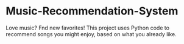 # Music-Recommendation-System
Love music? Fnd new favorites! This project uses Python code to recommend songs you might enjoy, based on what you already like.
